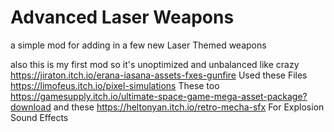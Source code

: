 # Advanced Laser Weapons
a simple mod for adding in a few new Laser Themed weapons


also this is my first mod so it's unoptimized and unbalanced like crazy
https://jiraton.itch.io/erana-iasana-assets-fxes-gunfire Used these Files
https://limofeus.itch.io/pixel-simulations These too
https://gamesupply.itch.io/ultimate-space-game-mega-asset-package?download and these
https://heltonyan.itch.io/retro-mecha-sfx For Explosion Sound Effects